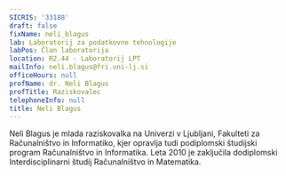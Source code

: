 ```yaml
---
SICRIS: '33188'
draft: false
fixName: neli_blagus
lab: Laboratorij za podatkovne tehnologije
labPos: Član laboratorija
location: R2.44 - Laboratorij LPT
mailInfo: neli.blagus@fri.uni-lj.si
officeHours: null
profName: dr. Neli Blagus
profTitle: Raziskovalec
telephoneInfo: null
title: Neli Blagus
---
```



Neli Blagus je mlada raziskovalka na Univerzi v Ljubljani, Fakulteti za Računalništvo in Informatiko, kjer opravlja tudi podiplomski študijski program Računalništvo in Informatika. Leta 2010 je zaključila dodiplomski Interdisciplinarni študij Računalništvo in Matematika.